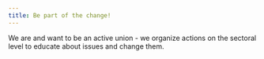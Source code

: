 ```yaml
---
title: Be part of the change!
---
```

We are and want to be an active union - we organize actions on the sectoral level to educate about issues and change them.


